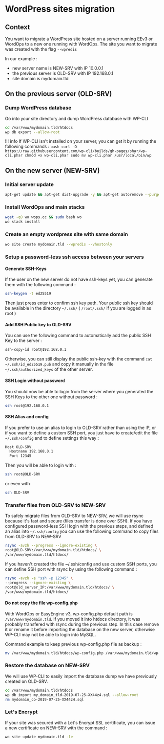 # WordPress sites migration

## Context

You want to migrate a WordPress site hosted on a server running EEv3 or WordOps to a new one running with WordOps.
The site you want to migrate was created with the flag `--wpredis`

In our example :

-   new server name is NEW-SRV with IP 10.0.0.1
-   the previous server is OLD-SRV with IP 192.168.0.1
-   site domain is mydomain.tld

## On the previous server (OLD-SRV)

### Dump WordPress database

Go into your site directory and dump WordPress database with WP-CLI

```bash
cd /var/www/mydomain.tld/htdocs
wp db export --allow-root
```

!!! info
    If WP-CLI isn't installed on your server, you can get it by running the following commands :
    ```bash
    curl -O https://raw.githubusercontent.com/wp-cli/builds/gh-pages/phar/wp-cli.phar
    chmod +x wp-cli.phar
    sudo mv wp-cli.phar /usr/local/bin/wp
    ```

## On the new server (NEW-SRV)

### Initial server update

```bash
apt-get update && apt-get dist-upgrade -y && apt-get autoremove --purge -y && apt-get autoclean
```

### Install WordOps and main stacks

```bash
wget -qO wo wops.cc && sudo bash wo
wo stack install
```

### Create an empty wordpress site with same domain

```bash
wo site create mydomain.tld --wpredis --vhostonly
```

### Setup a password-less ssh access between your servers

#### Generate SSH-Keys

If the user on the new server do not have ssh-keys yet, you can generate them with the following command :

```bash
ssh-keygen -t ed25519
```

Then just press enter to confirm ssh key path.
Your public ssh key should be available in the directory `~/.ssh/` ( `/root/.ssh/` if you are logged in as root )

#### Add SSH Public key to OLD-SRV

You can use the following command to automatically add the public SSH Key to the server :

```bash
ssh-copy-id root@192.168.0.1
```

Otherwise, you can still display the public ssh-key with the command `cat ~/.ssh/id_ed25519.pub` and copy it manually in the file `~/.ssh/authorized_keys` of the other server.

#### SSH Login without password

You should now be able to login from the server where you generated the SSH Keys to the other one without password :

```bash
ssh root@192.168.0.1
```

#### SSH Alias and config

If you prefer to use an alias to login to OLD-SRV rather than using the IP, or if you want to define a custom SSH port, you just have to create/edit the file `~/.ssh/config` and to define settings this way :

```bash
Host OLD-SRV
  Hostname 192.168.0.1
  Port 12345
```

Then you will be able to login with :

```bash
ssh root@OLD-SRV
```

or even with

```bash
ssh OLD-SRV
```

### Transfer files from OLD-SRV to NEW-SRV

To safely migrate files from OLD-SRV to NEW-SRV, we will use rsync because it's fast and secure (files transfer is done over SSH).
If you have configured password-less SSH login with the previous steps, and defined an alias into `~/.ssh/config` you can use the following command to copy files from OLD-SRV to NEW-SRV

```bash
rsync -avzh --progress --ignore-existing \
root@OLD-SRV:/var/www/mydomain.tld/htdocs/ \
/var/www/mydomain.tld/htdocs/
```

If you haven't created the file ~/.ssh/config and use custom SSH ports, you can define SSH port with rsync by using the following command :

```bash
rsync -avzh -e "ssh -p 12345" \
--progress --ignore-existing \
root@old_server_IP:/var/www/mydomain.tld/htdocs/ \
/var/www/mydomain.tld/htdocs/
```

#### Do not copy the file wp-config.php

With WordOps or EasyEngine v3, wp-config.php default path is `/var/www/mydomain.tld`. If you moved it into htdocs directory, it was probably transfered with rsync during the previous step. In this case remove it or rename it before importing the database on the new server, otherwise WP-CLI may not be able to login into MySQL.

Command example to keep previous wp-config.php file as backup :

```bash
mv /var/www/mydomain.tld/htdocs/wp-config.php /var/www/mydomain.tld/wp-config.php.bak
```

### Restore the database on NEW-SRV

We will use WP-CLI to easily import the database dump we have previously created on OLD-SRV.

```bash
cd /var/www/mydomain.tld/htdocs
wp db import my_domain_tld-2019-07-25-XX44z4.sql --allow-root
rm mydomain_co-2019-07-25-XX44z4.sql
```

### Let's Encrypt

If your site was secured with a Let's Encrypt SSL certificate, you can issue a new certificate on NEW-SRV with the command :

```bash
wo site update mydomain.tld -le
```

